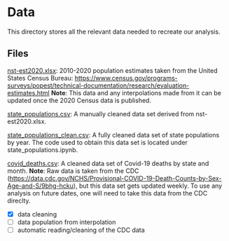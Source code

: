 # Data

This directory stores all the relevant data needed to recreate our analysis.

## Files

<ins>nst-est2020.xlsx</ins>: 2010-2020 population estimates taken from the United States Census Bureau: https://www.census.gov/programs-surveys/popest/technical-documentation/research/evaluation-estimates.html
	**Note**: This data and any interpolations made from it can be updated once the 2020 Census data is published.
	
<ins>state_populations.csv</ins>: A manually cleaned data set derived from nst-est2020.xlsx.

<ins>state_populations_clean.csv</ins>: A fully cleaned data set of state populations by year. The code used to obtain this data set is located under state_populations.ipynb.

<ins>covid_deaths.csv</ins>: A cleaned data set of Covid-19 deaths by state and month.
	**Note**: Raw data is taken from the CDC (https://data.cdc.gov/NCHS/Provisional-COVID-19-Death-Counts-by-Sex-Age-and-S/9bhg-hcku), but this data set gets updated weekly. To use any analysis on future dates, one will need to take this data from the CDC direclty.

- [x] data cleaning
- [ ] data population from interpolation
- [ ] automatic reading/cleaning of the CDC data
